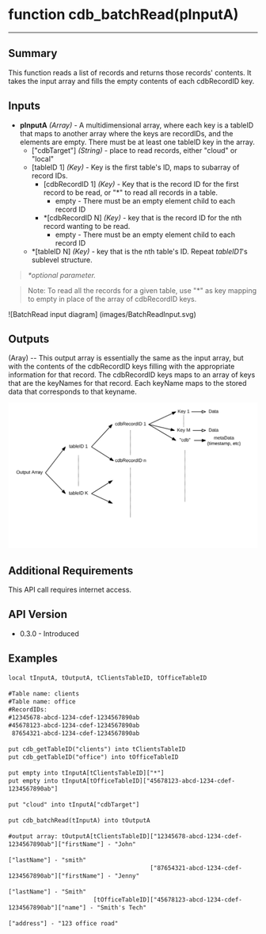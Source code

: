 # function cdb_batchRead(pInputA)
---
## Summary
This function reads a list of records and returns those records' contents. It takes the input array and fills the empty contents of each cdbRecordID key.

## Inputs
* **pInputA** *(Array)* - A multidimensional array, where each key is a tableID that maps to another array where the keys are recordIDs, and the elements are empty. There must be at least one tableID key in the array.
    * ["cdbTarget"] *(String)* - place to read records, either "cloud" or "local"
    * [tableID 1] *(Key)* - Key is the first table's ID, maps to subarray of record IDs.
    	* [cdbRecordID 1] *(Key)* - Key that is the record ID for the first record to be read, or "*" to read all records in a table. 
    		* empty - There must be an empty element child to each record ID
    	* *[cdbRecordID N] *(Key)* - key that is the record ID for the nth record wanting to be read. 
    		* empty - There must be an empty element child to each record ID
    * *[tableID N] *(Key)* - key that is the nth table's ID. Repeat *tableID1*'s sublevel structure.

> _*optional parameter._

> Note: To read all the records for a given table, use "\*" as key mapping to empty in place of the array of cdbRecordID keys.

![BatchRead input diagram] (images/BatchReadInput.svg)
## Outputs
(Aray) -- This output array is essentially the same as the input array, but with the contents of the cdbRecordID keys filling with the appropriate information for that record. The cdbRecordID keys maps to an array of keys that are the keyNames for that record. Each keyName maps to the stored data that corresponds to that keyname.

![BatchRead output diagram](images/BatchReadOutput_withMeta.svg)

## Additional Requirements
This API call requires internet access.

## API Version
* 0.3.0 - Introduced

## Examples
```
local tInputA, tOutputA, tClientsTableID, tOfficeTableID

#Table name: clients											   #Table name: office				
#RecordIDs: 
#12345678-abcd-1234-cdef-1234567890ab	   					   #45678123-abcd-1234-cdef-1234567890ab
 87654321-abcd-1234-cdef-1234567890ab

put cdb_getTableID("clients") into tClientsTableID                                       
put cdb_getTableID("office") into tOfficeTableID
     
put empty into tInputA[tClientsTableID]["*"]
put empty into tInputA[tOfficeTableID]["45678123-abcd-1234-cdef-1234567890ab"]

put "cloud" into tInputA["cdbTarget"]
     
put cdb_batchRead(tInputA) into tOutputA

#output array: tOutputA[tClientsTableID]["12345678-abcd-1234-cdef-1234567890ab"]["firstName"] - "John"
																				["lastName"] - "smith"
                                        ["87654321-abcd-1234-cdef-1234567890ab"]["firstName"] - "Jenny"
                                        										["lastName"] - "Smith"
                        [tOfficeTableID]["45678123-abcd-1234-cdef-1234567890ab"]["name"] - "Smith's Tech"
                       														 ["address"] - "123 office road"
                                                                             
```
